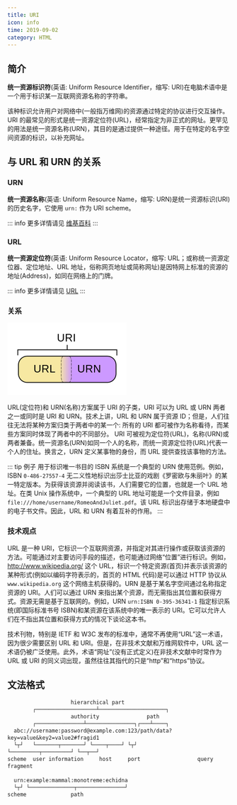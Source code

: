```yaml
---
title: URI
icon: info
time: 2019-09-02
category: HTML
---
```


## 简介

**统一资源标识符**(英语: Uniform Resource Identifier，缩写: URI)在电脑术语中是一个用于标识某一互联网资源名称的字符串。

该种标识允许用户对网络中(一般指万维网)的资源通过特定的协议进行交互操作。URI 的最常见的形式是统一资源定位符(URL)，经常指定为非正式的网址。更罕见的用法是统一资源名称(URN)，其目的是通过提供一种途径。用于在特定的名字空间资源的标识，以补充网址。

## 与 URL 和 URN 的关系

### URN

**统一资源名称**(英语: Uniform Resource Name，缩写: URN)是统一资源标识(URI)的历史名字，它使用 `urn:` 作为 URI scheme。

::: info
更多详情请见 [维基百科](https://zh.wikipedia.org/wiki/%E7%BB%9F%E4%B8%80%E8%B5%84%E6%BA%90%E5%90%8D)
:::

### URL

**统一资源定位符**(英语: Uniform Resource Locator，缩写: URL；或称统一资源定位器、定位地址、URL 地址，俗称网页地址或简称网址)是因特网上标准的资源的地址(Address)，如同在网络上的门牌。

::: info
更多详情请见 [URL](url.md)
:::

### 关系

![URL方案分类图](./assets/uri.png)

URL(定位符)和 URN(名称)方案属于 URI 的子类，URI 可以为 URL 或 URN 两者之一或同时是 URI 和 URN。技术上讲，URL 和 URN 属于资源 ID；但是，人们往往无法将某种方案归类于两者中的某一个: 所有的 URI 都可被作为名称看待，而某些方案同时体现了两者中的不同部分。
URI 可被视为定位符(URL)，名称(URN)或两者兼备。统一资源名(URN)如同一个人的名称，而统一资源定位符(URL)代表一个人的住址。换言之，URN 定义某事物的身份，而 URL 提供查找该事物的方法。

::: tip 例子
用于标识唯一书目的 ISBN 系统是一个典型的 URN 使用范例。例如，ISBN `0-486-27557-4` 无二义性地标识出莎士比亚的戏剧《罗密欧与朱丽叶》的某一特定版本。为获得该资源并阅读该书，人们需要它的位置，也就是一个 URL 地址。在类 Unix 操作系统中，一个典型的 URL 地址可能是一个文件目录，例如 `file:///home/username/RomeoAndJuliet.pdf`。该 URL 标识出存储于本地硬盘中的电子书文件。因此，URL 和 URN 有着互补的作用。
:::

### 技术观点

URL 是一种 URI，它标识一个互联网资源，并指定对其进行操作或获取该资源的方法。可能通过对主要访问手段的描述，也可能通过网络“位置”进行标识。例如，<http://www.wikipedia.org/> 这个 URL，标识一个特定资源(首页)并表示该资源的某种形式(例如以编码字符表示的，首页的 HTML 代码)是可以通过 HTTP 协议从 `www.wikipedia.org` 这个网络主机获得的。URN 是基于某名字空间通过名称指定资源的 URI。人们可以通过 URN 来指出某个资源，而无需指出其位置和获得方式。资源无需是基于互联网的。例如，URN `urn:ISBN 0-395-36341-1` 指定标识系统(即国际标准书号 ISBN)和某资源在该系统中的唯一表示的 URI。它可以允许人们在不指出其位置和获得方式的情况下谈论这本书。

技术刊物，特别是 IETF 和 W3C 发布的标准中，通常不再使用“URL”这一术语，因为很少需要区别 URL 和 URI。但是，在非技术文献和万维网软件中，URL 这一术语仍被广泛使用。此外，术语“网址”(没有正式定义)在非技术文献中时常作为 URL 或 URI 的同义词出现，虽然往往其指代的只是“http”和“https”协议。

## 文法格式

```text
                    hierarchical part
        ┌───────────────────┴─────────────────────┐
                    authority               path
        ┌───────────────┴───────────────┐┌───┴────┐
  abc://username:password@example.com:123/path/data?key=value&key2=value2#fragid1
  └┬┘   └───────┬───────┘ └────┬────┘ └┬┘           └─────────┬─────────┘ └──┬──┘
scheme  user information     host     port                  query         fragment

  urn:example:mammal:monotreme:echidna
  └┬┘ └──────────────┬───────────────┘
scheme              path
```
